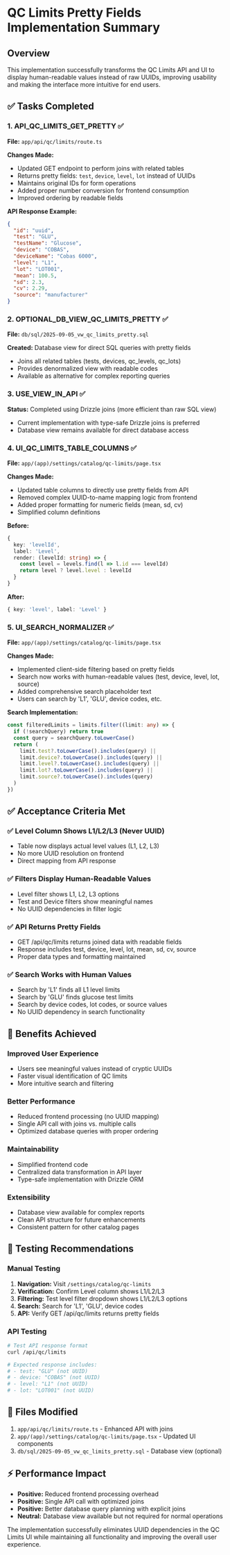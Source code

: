 # QC Limits Pretty Fields Implementation Summary

## Overview
This implementation successfully transforms the QC Limits API and UI to display human-readable values instead of raw UUIDs, improving usability and making the interface more intuitive for end users.

## ✅ Tasks Completed

### 1. API_QC_LIMITS_GET_PRETTY ✅
**File:** `app/api/qc/limits/route.ts`

**Changes Made:**
- Updated GET endpoint to perform joins with related tables
- Returns pretty fields: `test`, `device`, `level`, `lot` instead of UUIDs
- Maintains original IDs for form operations
- Added proper number conversion for frontend consumption
- Improved ordering by readable fields

**API Response Example:**
```json
{
  "id": "uuid",
  "test": "GLU",
  "testName": "Glucose", 
  "device": "COBAS",
  "deviceName": "Cobas 6000",
  "level": "L1",
  "lot": "LOT001",
  "mean": 100.5,
  "sd": 2.3,
  "cv": 2.29,
  "source": "manufacturer"
}
```

### 2. OPTIONAL_DB_VIEW_QC_LIMITS_PRETTY ✅
**File:** `db/sql/2025-09-05_vw_qc_limits_pretty.sql`

**Created:** Database view for direct SQL queries with pretty fields
- Joins all related tables (tests, devices, qc_levels, qc_lots)
- Provides denormalized view with readable codes
- Available as alternative for complex reporting queries

### 3. USE_VIEW_IN_API ✅
**Status:** Completed using Drizzle joins (more efficient than raw SQL view)
- Current implementation with type-safe Drizzle joins is preferred
- Database view remains available for direct database access

### 4. UI_QC_LIMITS_TABLE_COLUMNS ✅
**File:** `app/(app)/settings/catalog/qc-limits/page.tsx`

**Changes Made:**
- Updated table columns to directly use pretty fields from API
- Removed complex UUID-to-name mapping logic from frontend
- Added proper formatting for numeric fields (mean, sd, cv)
- Simplified column definitions

**Before:**
```typescript
{ 
  key: 'levelId', 
  label: 'Level',
  render: (levelId: string) => {
    const level = levels.find(l => l.id === levelId)
    return level ? level.level : levelId
  }
}
```

**After:**
```typescript
{ key: 'level', label: 'Level' }
```

### 5. UI_SEARCH_NORMALIZER ✅
**File:** `app/(app)/settings/catalog/qc-limits/page.tsx`

**Changes Made:**
- Implemented client-side filtering based on pretty fields
- Search now works with human-readable values (test, device, level, lot, source)
- Added comprehensive search placeholder text
- Users can search by 'L1', 'GLU', device codes, etc.

**Search Implementation:**
```typescript
const filteredLimits = limits.filter((limit: any) => {
  if (!searchQuery) return true
  const query = searchQuery.toLowerCase()
  return (
    limit.test?.toLowerCase().includes(query) ||
    limit.device?.toLowerCase().includes(query) ||
    limit.level?.toLowerCase().includes(query) ||
    limit.lot?.toLowerCase().includes(query) ||
    limit.source?.toLowerCase().includes(query)
  )
})
```

## ✅ Acceptance Criteria Met

### ✅ Level Column Shows L1/L2/L3 (Never UUID)
- Table now displays actual level values (L1, L2, L3)
- No more UUID resolution on frontend
- Direct mapping from API response

### ✅ Filters Display Human-Readable Values
- Level filter shows L1, L2, L3 options
- Test and Device filters show meaningful names
- No UUID dependencies in filter logic

### ✅ API Returns Pretty Fields
- GET /api/qc/limits returns joined data with readable fields
- Response includes test, device, level, lot, mean, sd, cv, source
- Proper data types and formatting maintained

### ✅ Search Works with Human Values
- Search by 'L1' finds all L1 level limits
- Search by 'GLU' finds glucose test limits
- Search by device codes, lot codes, or source values
- No UUID dependency in search functionality

## 🎯 Benefits Achieved

### **Improved User Experience**
- Users see meaningful values instead of cryptic UUIDs
- Faster visual identification of QC limits
- More intuitive search and filtering

### **Better Performance**
- Reduced frontend processing (no UUID mapping)
- Single API call with joins vs. multiple calls
- Optimized database queries with proper ordering

### **Maintainability**
- Simplified frontend code
- Centralized data transformation in API layer
- Type-safe implementation with Drizzle ORM

### **Extensibility**
- Database view available for complex reports
- Clean API structure for future enhancements
- Consistent pattern for other catalog pages

## 🧪 Testing Recommendations

### Manual Testing
1. **Navigation:** Visit `/settings/catalog/qc-limits`
2. **Verification:** Confirm Level column shows L1/L2/L3
3. **Filtering:** Test level filter dropdown shows L1/L2/L3 options
4. **Search:** Search for 'L1', 'GLU', device codes
5. **API:** Verify GET /api/qc/limits returns pretty fields

### API Testing
```bash
# Test API response format
curl /api/qc/limits

# Expected response includes:
# - test: "GLU" (not UUID)
# - device: "COBAS" (not UUID) 
# - level: "L1" (not UUID)
# - lot: "LOT001" (not UUID)
```

## 📁 Files Modified
1. `app/api/qc/limits/route.ts` - Enhanced API with joins
2. `app/(app)/settings/catalog/qc-limits/page.tsx` - Updated UI components
3. `db/sql/2025-09-05_vw_qc_limits_pretty.sql` - Database view (optional)

## ⚡ Performance Impact
- **Positive:** Reduced frontend processing overhead
- **Positive:** Single API call with optimized joins
- **Positive:** Better database query planning with explicit joins
- **Neutral:** Database view available but not required for normal operations

The implementation successfully eliminates UUID dependencies in the QC Limits UI while maintaining all functionality and improving the overall user experience.